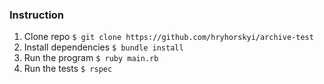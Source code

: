 ### Instruction
1. Clone repo
`$ git clone https://github.com/hryhorskyi/archive-test`
2. Install dependencies
`$ bundle install`
3. Run the program 
`$ ruby main.rb`
4. Run the tests
`$ rspec`